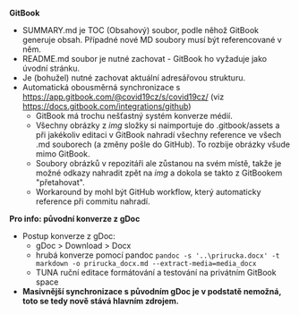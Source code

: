 **GitBook**
- SUMMARY.md je TOC (Obsahový) soubor, podle něhož GitBook generuje obsah. Případné nové MD soubory musí být referencované v něm.
- README.md soubor je nutné zachovat - GitBook ho vyžaduje jako úvodní stránku.
- Je (bohužel) nutné zachovat aktuální adresářovou strukturu.
- Automatická obousměrná synchronizace s https://app.gitbook.com/@covid19cz/s/covid19cz/ (viz https://docs.gitbook.com/integrations/github)
  - GitBook má trochu nešťastný systém konverze médií. 
  - Všechny obrázky z _img_ složky si naimportuje do .gitbook/assets a při jakékoliv editaci v GitBook nahradí všechny reference ve všech .md souborech (a změny pošle do GitHub). To rozbije obrázky všude mimo GitBook.
  - Soubory obrázků v repozitáři ale zůstanou na svém místě, takže je možné odkazy nahradit zpět na _img_ a dokola se takto z GitBookem "přetahovat".
  - Workaround by mohl být GitHub workflow, který automaticky reference při commitu nahradí.

**Pro info: původní konverze z gDoc**
- Postup konverze z gDoc:
  - gDoc > Download > Docx
  - hrubá konverze pomocí pandoc
`pandoc -s '..\prirucka.docx' -t markdown -o prirucka_docx.md --extract-media=media_docx`
  - TUNA ruční editace formátování a testování na privátním GitBook space
- **Masivnější synchronizace s původním gDoc je v podstatě nemožná, toto se tedy nově stává hlavním zdrojem.**